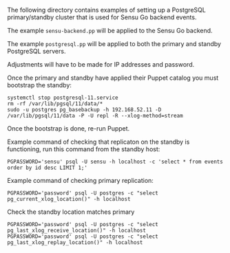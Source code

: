 The following directory contains examples of setting up a PostgreSQL primary/standby cluster that is used for Sensu Go backend events.

The example `sensu-backend.pp` will be applied to the Sensu Go backend.

The example `postgresql.pp` will be applied to both the primary and standby PostgreSQL servers.

Adjustments will have to be made for IP addresses and password.

Once the primary and standby have applied their Puppet catalog you must bootstrap the standby:

```
systemctl stop postgresql-11.service
rm -rf /var/lib/pgsql/11/data/*
sudo -u postgres pg_basebackup -h 192.168.52.11 -D /var/lib/pgsql/11/data -P -U repl -R --xlog-method=stream
```

Once the bootstrap is done, re-run Puppet.

Example command of checking that replicaton on the standby is functioning, run this command from the standby host:

```
PGPASSWORD='sensu' psql -U sensu -h localhost -c 'select * from events order by id desc LIMIT 1;'
```

Example command of checking primary replication:

```
PGPASSWORD='password' psql -U postgres -c "select pg_current_xlog_location()" -h localhost
```

Check the standby location matches primary

```
PGPASSWORD='password' psql -U postgres -c "select pg_last_xlog_receive_location()" -h localhost
PGPASSWORD='password' psql -U postgres -c "select pg_last_xlog_replay_location()" -h localhost
```
